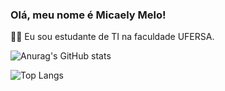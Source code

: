 ### Olá, meu nome é Micaely Melo!

👩‍💻 Eu sou estudante de TI na faculdade UFERSA.

![Anurag's GitHub stats](https://github-readme-stats.vercel.app/api?username=micaelyMelo&show_icons=true&theme=synthwave)

![Top Langs](https://github-readme-stats.vercel.app/api/top-langs/?username=micaelyMelo&hide_progress=true_icons=true&theme=synthwave)
